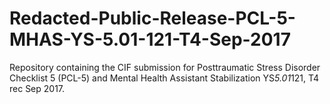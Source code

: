 # Redacted-Public-Release-PCL-5-MHAS-YS-5.01-121-T4-Sep-2017
Repository containing the CIF submission for Posttraumatic Stress Disorder Checklist 5 (PCL-5) and Mental Health Assistant Stabilization YS*5.01*121, T4 rec Sep 2017.
